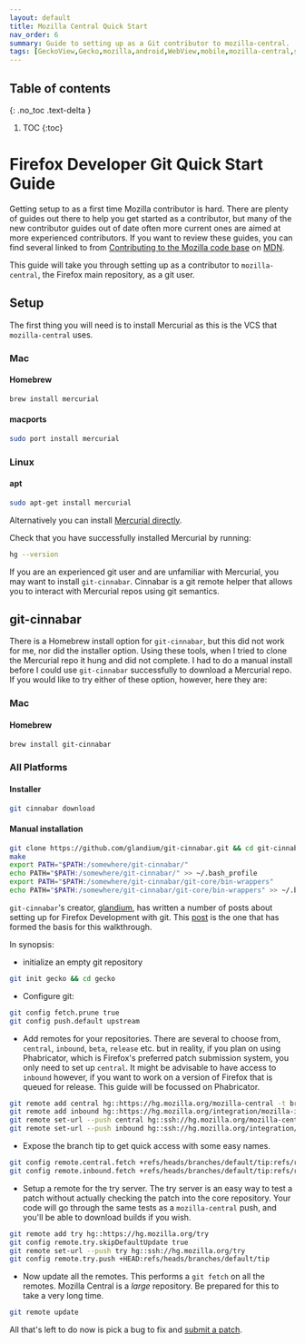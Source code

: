 ```yaml
---
layout: default
title: Mozilla Central Quick Start
nav_order: 6
summary: Guide to setting up as a Git contributor to mozilla-central.
tags: [GeckoView,Gecko,mozilla,android,WebView,mobile,mozilla-central,setup,compiling,mercurial,git-cinnabar]
---
```

## Table of contents
{: .no_toc .text-delta }

1. TOC
{:toc}

# Firefox Developer Git Quick Start Guide

Getting setup to as a first time Mozilla contributor is hard. There are plenty of guides out there to help you get started as a contributor, but many of the new contributor guides out of date often more current ones are aimed at more experienced contributors. If you want to review these guides, you can find several linked to from [Contributing to the Mozilla code base](https://developer.mozilla.org/docs/Mozilla/Developer_guide/Introduction) on [MDN](https://developer.mozilla.org/).

This guide will take you through setting up as a contributor to `mozilla-central`, the Firefox main repository, as a git user.

## Setup

The first thing you will need is to install Mercurial as this is the VCS that `mozilla-central` uses. 

### Mac

#### Homebrew

```bash
brew install mercurial
```

#### macports

```bash
sudo port install mercurial
```

### Linux

#### apt

```bash
sudo apt-get install mercurial
```

Alternatively you can install [Mercurial directly](https://www.mercurial-scm.org/wiki/Download).

Check that you have successfully installed Mercurial by running:
```bash
hg --version
```

If you are an experienced git user and are unfamiliar with Mercurial, you may want to install `git-cinnabar`. Cinnabar is a git remote helper that allows you to interact with Mercurial repos using git semantics.

## git-cinnabar

There is a Homebrew install option for `git-cinnabar`, but this did not work for me, nor did the installer option. Using these tools, when I tried to clone the Mercurial repo it hung and did not complete. I had to do a manual install before I could use `git-cinnabar` successfully to download a Mercurial repo. If you would like to try either of these option, however, here they are:

### Mac
#### Homebrew

```bash
brew install git-cinnabar
```

### All Platforms
#### Installer

```bash
git cinnabar download
```

#### Manual installation

```bash
git clone https://github.com/glandium/git-cinnabar.git && cd git-cinnabar
make
export PATH="$PATH:/somewhere/git-cinnabar/"
echo PATH="$PATH:/somewhere/git-cinnabar/" >> ~/.bash_profile
export PATH="$PATH:/somewhere/git-cinnabar/git-core/bin-wrappers"
echo PATH="$PATH:/somewhere/git-cinnabar/git-core/bin-wrappers" >> ~/.bash_profile
```

`git-cinnabar`'s creator, [glandium](https://glandium.org/), has written a number of posts about setting up for Firefox Development with git. This [post](https://glandium.org/blog/?page_id=3438) is the one that has formed the basis for this walkthrough.

In synopsis:

* initialize an empty git repository
```bash
git init gecko && cd gecko
```

* Configure git:

```bash
git config fetch.prune true
git config push.default upstream
```

* Add remotes for your repositories. There are several to choose from, `central`, `inbound`, `beta`, `release` etc. but in reality, if you plan on using Phabricator, which is Firefox's preferred patch submission system, you only need to set up `central`. It might be advisable to have access to `inbound` however, if you want to work on a version of Firefox that is queued for release. This guide will be focussed on Phabricator.

```bash
git remote add central hg::https://hg.mozilla.org/mozilla-central -t branches/default/tip
git remote add inbound hg::https://hg.mozilla.org/integration/mozilla-inbound -t branches/default/tip
git remote set-url --push central hg::ssh://hg.mozilla.org/mozilla-central
git remote set-url --push inbound hg::ssh://hg.mozilla.org/integration/mozilla-inbound
```
* Expose the branch tip to get quick access with some easy names.

```bash
git config remote.central.fetch +refs/heads/branches/default/tip:refs/remotes/central/default
git config remote.inbound.fetch +refs/heads/branches/default/tip:refs/remotes/inbound/default
```
* Setup a remote for the try server. The try server is an easy way to test a patch without actually checking the patch into the core repository. Your code will go through the same tests as a `mozilla-central` push, and you'll be able to download builds if you wish. 

```bash
git remote add try hg::https://hg.mozilla.org/try
git config remote.try.skipDefaultUpdate true
git remote set-url --push try hg::ssh://hg.mozilla.org/try
git config remote.try.push +HEAD:refs/heads/branches/default/tip
```
* Now update all the remotes. This performs a `git fetch` on all the remotes. Mozilla Central is a _large_ repository. Be prepared for this to take a very long time.	

```bash
git remote update
```

All that's left to do now is pick a bug to fix and [submit a patch](contributing-to-mc).
